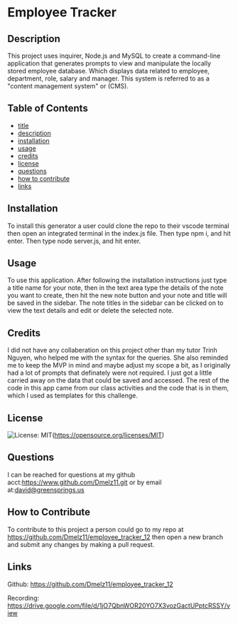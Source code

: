 # Employee Tracker

## Description
This project uses inquirer, Node.js and MySQL to create a command-line application that generates prompts to view and manipulate the locally stored employee database. Which displays data related to employee, department, role, salary and manager.
This system is referred to as a "content management system" or
(CMS).

## Table of Contents

- [title](#title)
- [description](#description)
- [installation](#installation)
- [usage](#usage)
- [credits](#credits)
- [license](#license)
- [questions](#questions)
- [how to contribute](#how-to-contribute)
- [links](#links)

## Installation
To install this generator a user could clone the repo to their vscode terminal then open an integrated terminal in the index.js file. Then type npm i, and hit enter. Then type node server.js, and hit enter.

## Usage
To use this application. After following the installation instructions just type a title name
for your note, then in the text area type the details of the note you want to create, then hit the
new note button and your note and title will be saved in the sidebar. The note titles in the sidebar can be 
clicked on to view the text details and edit or delete the selected note.

## Credits
I did not have any collaberation on this project other than my tutor Trinh Nguyen, who helped me with the syntax for the queries. She also reminded me to keep the MVP in mind and maybe adjust my scope a bit, as I originally had a lot of prompts that definately were not required. I just got a little carried away on the data that could be saved and accessed. The rest of the code in this app came from our class activities and the code that is in them, which I used as templates for this challenge. 

## License

![License: MIT](https://img.shields.io/badge/License-MIT-yellow.svg)(https://opensource.org/licenses/MIT)

## Questions
I can be reached for questions at my github acct:https://www.github.com/Dmelz11.git or 
by email at:david@greensprings.us

## How to Contribute
To contribute to this project a person could go to my repo at 
https://github.com/Dmelz11/employee_tracker_12 then open a new branch 
and submit any changes by making a pull request.

## Links

Github: https://github.com/Dmelz11/employee_tracker_12

Recording: https://drive.google.com/file/d/1jO7QbnWOR20YO7X3vozGactUPptcRSSY/view
